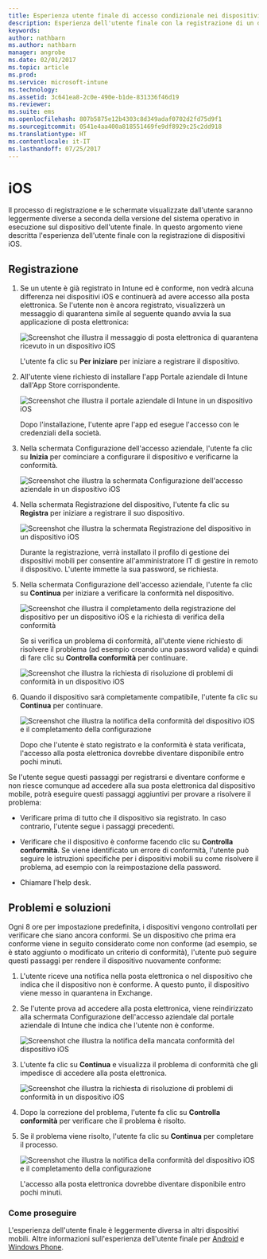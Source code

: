 ```yaml
---
title: Esperienza utente finale di accesso condizionale nei dispositivi iOS
description: Esperienza dell'utente finale con la registrazione di un dispositivo iOS.
keywords: 
author: nathbarn
ms.author: nathbarn
manager: angrobe
ms.date: 02/01/2017
ms.topic: article
ms.prod: 
ms.service: microsoft-intune
ms.technology: 
ms.assetid: 3c641ea8-2c0e-490e-b1de-831336f46d19
ms.reviewer: 
ms.suite: ems
ms.openlocfilehash: 807b5875e12b4303c8d349adaf0702d2fd75d9f1
ms.sourcegitcommit: 0541e4aa400a818551469fe9df8929c25c2dd918
ms.translationtype: HT
ms.contentlocale: it-IT
ms.lasthandoff: 07/25/2017
---
```

# <a name="ios"></a>iOS

Il processo di registrazione e le schermate visualizzate dall'utente saranno leggermente diverse a seconda della versione del sistema operativo in esecuzione sul dispositivo dell'utente finale. In questo argomento viene descritta l'esperienza dell'utente finale con la registrazione di dispositivi iOS.

## <a name="enrolling"></a>Registrazione

1.  Se un utente è già registrato in Intune ed è conforme, non vedrà alcuna differenza nei dispositivi iOS e continuerà ad avere accesso alla posta elettronica. Se l'utente non è ancora registrato, visualizzerà un messaggio di quarantena simile al seguente quando avvia la sua applicazione di posta elettronica:

    ![Screenshot che illustra il messaggio di posta elettronica di quarantena ricevuto in un dispositivo iOS](./media/ProtectEmail/EUX-iOS-Get-Started.PNG)

    L'utente fa clic su **Per iniziare** per iniziare a registrare il dispositivo.

2.  All'utente viene richiesto di installare l'app Portale aziendale di Intune dall'App Store corrispondente.

    ![Screenshot che illustra il portale aziendale di Intune in un dispositivo iOS](./media/ProtectEmail/EUX-iOS-intune-Company-Portal.png)

    Dopo l'installazione, l'utente apre l'app ed esegue l'accesso con le credenziali della società.

3.  Nella schermata Configurazione dell'accesso aziendale, l'utente fa clic su **Inizia** per cominciare a configurare il dispositivo e verificarne la conformità.

    ![Screenshot che illustra la schermata Configurazione dell'accesso aziendale in un dispositivo iOS](./media/ProtectEmail/EUX-iOS-company-AccessSetup.png)

4.  Nella schermata Registrazione del dispositivo, l'utente fa clic su **Registra** per iniziare a registrare il suo dispositivo.

    ![Screenshot che illustra la schermata Registrazione del dispositivo in un dispositivo iOS](./media/ProtectEmail/EUX-iOS-device-Enrollment.png)

    Durante la registrazione, verrà installato il profilo di gestione dei dispositivi mobili per consentire all'amministratore IT di gestire in remoto il dispositivo. L'utente immette la sua password, se richiesta.

5.  Nella schermata Configurazione dell'accesso aziendale, l'utente fa clic su **Continua** per iniziare a verificare la conformità nel dispositivo.

    ![Screenshot che illustra il completamento della registrazione del dispositivo per un dispositivo iOS e la richiesta di verifica della conformità](./media/ProtectEmail/EUX-iOS-device-Compliance-Check.png)

    Se si verifica un problema di conformità, all'utente viene richiesto di risolvere il problema (ad esempio creando una password valida) e quindi di fare clic su **Controlla conformità** per continuare.

    ![Screenshot che illustra la richiesta di risoluzione di problemi di conformità in un dispositivo iOS](./media/ProtectEmail/EUX-iOS-check-Compliance.png)

6.  Quando il dispositivo sarà completamente compatibile, l'utente fa clic su **Continua** per continuare.

    ![Screenshot che illustra la notifica della conformità del dispositivo iOS e il completamento della configurazione](./media/ProtectEmail/EUX-iOS-compliance-Check-Completed.png)

    Dopo che l'utente è stato registrato e la conformità è stata verificata, l'accesso alla posta elettronica dovrebbe diventare disponibile entro pochi minuti.

Se l'utente segue questi passaggi per registrarsi e diventare conforme e non riesce comunque ad accedere alla sua posta elettronica dal dispositivo mobile, potrà eseguire questi passaggi aggiuntivi per provare a risolvere il problema:

-   Verificare prima di tutto che il dispositivo sia registrato. In caso contrario, l'utente segue i passaggi precedenti.

-   Verificare che il dispositivo è conforme facendo clic su **Controlla conformità**. Se viene identificato un errore di conformità, l'utente può seguire le istruzioni specifiche per i dispositivi mobili su come risolvere il problema, ad esempio con la reimpostazione della password.

-   Chiamare l'help desk.

## <a name="issues-and-solutions"></a>Problemi e soluzioni
Ogni 8 ore per impostazione predefinita, i dispositivi vengono controllati per verificare che siano ancora conformi. Se un dispositivo che prima era conforme viene in seguito considerato come non conforme (ad esempio, se è stato aggiunto o modificato un criterio di conformità), l'utente può seguire questi passaggi per rendere il dispositivo nuovamente conforme:

1.  L'utente riceve una notifica nella posta elettronica o nel dispositivo che indica che il dispositivo non è conforme. A questo punto, il dispositivo viene messo in quarantena in Exchange.

2.  Se l'utente prova ad accedere alla posta elettronica, viene reindirizzato alla schermata Configurazione dell'accesso aziendale dal portale aziendale di Intune che indica che l'utente non è conforme.

    ![Screenshot che illustra la notifica della mancata conformità del dispositivo iOS](./media/ProtectEmail/EUX-iOS-fallOut-Compliance.png)

3.  L'utente fa clic su **Continua** e visualizza il problema di conformità che gli impedisce di accedere alla posta elettronica.

    ![Screenshot che illustra la richiesta di risoluzione di problemi di conformità in un dispositivo iOS](./media/ProtectEmail/EUX-iOS-check-Compliance.png)

4.  Dopo la correzione del problema, l'utente fa clic su **Controlla conformità** per verificare che il problema è risolto.

5.  Se il problema viene risolto, l'utente fa clic su **Continua** per completare il processo.

    ![Screenshot che illustra la notifica della conformità del dispositivo iOS e il completamento della configurazione](./media/ProtectEmail/EUX-iOS-compliance-Check-Completed.png)

    L'accesso alla posta elettronica dovrebbe diventare disponibile entro pochi minuti.

### <a name="where-to-go-from-here"></a>Come proseguire
L'esperienza dell'utente finale è leggermente diversa in altri dispositivi mobili. Altre informazioni sull'esperienza dell'utente finale per [Android](end-user-experience-conditional-access-android.md) e [Windows Phone](end-user-experience-conditional-access-winphone.md).
